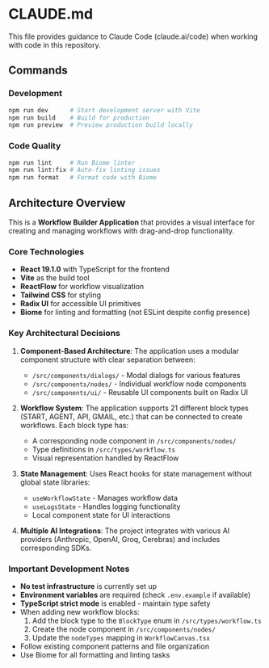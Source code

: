 # CLAUDE.md

This file provides guidance to Claude Code (claude.ai/code) when working with code in this repository.

## Commands

### Development
```bash
npm run dev      # Start development server with Vite
npm run build    # Build for production
npm run preview  # Preview production build locally
```

### Code Quality
```bash
npm run lint     # Run Biome linter
npm run lint:fix # Auto-fix linting issues
npm run format   # Format code with Biome
```

## Architecture Overview

This is a **Workflow Builder Application** that provides a visual interface for creating and managing workflows with drag-and-drop functionality.

### Core Technologies
- **React 19.1.0** with TypeScript for the frontend
- **Vite** as the build tool
- **ReactFlow** for workflow visualization
- **Tailwind CSS** for styling
- **Radix UI** for accessible UI primitives
- **Biome** for linting and formatting (not ESLint despite config presence)

### Key Architectural Decisions

1. **Component-Based Architecture**: The application uses a modular component structure with clear separation between:
   - `/src/components/dialogs/` - Modal dialogs for various features
   - `/src/components/nodes/` - Individual workflow node components
   - `/src/components/ui/` - Reusable UI components built on Radix UI

2. **Workflow System**: The application supports 21 different block types (START, AGENT, API, GMAIL, etc.) that can be connected to create workflows. Each block type has:
   - A corresponding node component in `/src/components/nodes/`
   - Type definitions in `/src/types/workflow.ts`
   - Visual representation handled by ReactFlow

3. **State Management**: Uses React hooks for state management without global state libraries:
   - `useWorkflowState` - Manages workflow data
   - `useLogsState` - Handles logging functionality
   - Local component state for UI interactions

4. **Multiple AI Integrations**: The project integrates with various AI providers (Anthropic, OpenAI, Groq, Cerebras) and includes corresponding SDKs.

### Important Development Notes

- **No test infrastructure** is currently set up
- **Environment variables** are required (check `.env.example` if available)
- **TypeScript strict mode** is enabled - maintain type safety
- When adding new workflow blocks:
  1. Add the block type to the `BlockType` enum in `/src/types/workflow.ts`
  2. Create the node component in `/src/components/nodes/`
  3. Update the `nodeTypes` mapping in `WorkflowCanvas.tsx`
- Follow existing component patterns and file organization
- Use Biome for all formatting and linting tasks